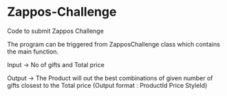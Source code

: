 Zappos-Challenge
================

Code to submit Zappos Challenge


The program can be triggered from ZapposChallenge class which contains the main function.

Input -> No of gifts and Total price 

Output -> The Product will out the best combinations of given number of gifts
          closest to the Total price
          (Output format : ProductId
                           Price
                           StyleId)

